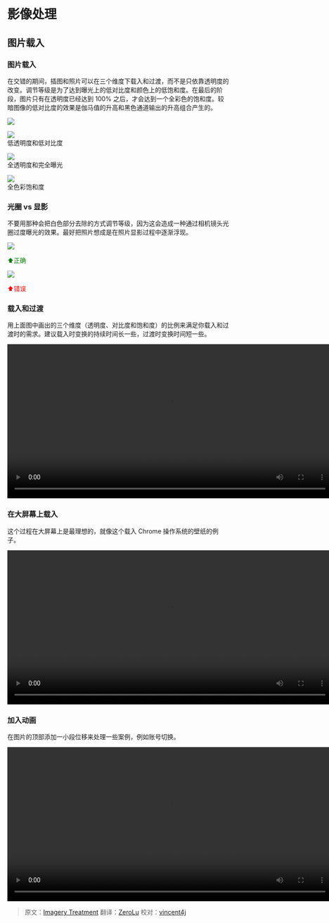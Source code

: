# 影像处理

## 图片载入

### 图片载入

在交错的期间，插图和照片可以在三个维度下载入和过渡，而不是只依靠透明度的改变。调节等级是为了达到曝光上的低对比度和颜色上的低饱和度。在最后的阶段，图片只有在透明度已经达到 100% 之后，才会达到一个全彩色的饱和度。较暗图像的低对比度的效果是伽马值的升高和黑色通道输出的升高组合产生的。   

![](../images/patterns-ImageTreatment-ImageLoad-1graph_large_mdpi.png)          

![](../images/patterns-imagetreatment-imageload2_large_mdpi.png)     
低透明度和低对比度                        

![](../images/patterns-imagetreatment-imageload3_large_mdpi.png)     
全透明度和完全曝光       

![](../images/patterns-imagetreatment-imageload4_large_mdpi.png)     
全色彩饱和度     

### 光圈 vs 显影

不要用那种会把白色部分去除的方式调节等级，因为这会造成一种通过相机镜头光圈过度曝光的效果。最好把照片想成是在照片显影过程中逐渐浮现。    
  
![](../images/patterns-imagetreatment-aperturevsdevelopment1-yes-no_large_mdpi.png)      

<p> <font color="green">⬆️正确</font></p>

![](../images/patterns-imagetreatment-aperturevsdevelopment2-yes-no_large_mdpi.png)      

<p> <font color="red">⬆️错误</font></p>
  
### 载入和过渡

用上面图中画出的三个维度（透明度、对比度和饱和度）的比例来满足你载入和过渡时的需求。建议载入时变换的持续时间长一些，过渡时变换时间短一些。     

<video crossorigin="anonymous"  loop  controls width="740" height="350">
 <source src="http://materialdesign.qiniudn.com/videos/patterns-imagerytreatment-load-transition_large_xhdpi.webm" type="video/webm">
</video>     

### 在大屏幕上载入

这个过程在大屏幕上是最理想的，就像这个载入 Chrome 操作系统的壁纸的例子。      
 
<video crossorigin="anonymous"  loop  controls width="740" height="350">
<source src="http://materialdesign.qiniudn.com/videos/patterns-imagerytreatment-load-transition-desktop_large_xhdpi.webm" type="video/webm">
</video> 
 
### 加入动画    

在图片的顶部添加一小段位移来处理一些案例，例如账号切换。
     
<video crossorigin="anonymous"  loop  controls width="740" height="350">
<source src="http://materialdesign.qiniudn.com/videos/patterns-imagerytreatment-adding-animation_large_xhdpi.webm" type="video/webm">
</video>

> 原文：[Imagery Treatment](http://www.google.com/design/spec/patterns/imagery-treatment.html)  翻译：[ZeroLu](https://github.com/ZeroLu)  校对：[vincent4j](https://github.com/vincent4j)

